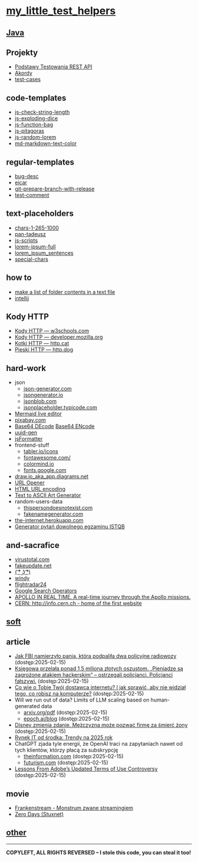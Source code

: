 # [my_little_test_helpers](https://kadote870.github.io/my_little_test_helpers/)

## [Java](content/java.md)

## Projekty
* [Podstawy Testowania REST API](https://kadote870.github.io/podstawytestowaniarestapi/)
* [Akordy](https://kadote870.github.io/my_little_test_helpers/)
* [test-cases](https://kadote870.github.io/test-cases/)

## code-templates

* [js-check-string-length](content/code-templates/js-check-string-length.md)
* [js-exploding-dice](content/code-templates/js-exploding-dice.md)
* [js-function-bag](content/code-templates/js-function-bag.md)
* [js-pitagoras](content/code-templates/js-pitagoras.md)
* [js-random-lorem](content/code-templates/js-random-lorem.md)
* [md-markdown-text-color](content/code-templates/md-markdown-text-color.md)

## regular-templates

* [bug-desc](content/regular-templates/bug-desc.md)
* [eicar](content/regular-templates/eicar.md)
* [git-prepare-branch-with-release](content/regular-templates/git-prepare-branch-with-release.md)
* [test-comment](content/regular-templates/test-comment.md)

## text-placeholders

* [chars-1-265-1000](content/text-placeholders/chars-1-265.md)
* [pan-tadeusz](content/text-placeholders/pan-tadeusz.md)
* [js-scripts](content/text-placeholders/js-scripts.md)
* [lorem-ipsum-full](content/text-placeholders/lorem-ipsum-full.md)
* [lorem_ipsum_sentences](content/text-placeholders/lorem_ipsum_sentences.md)
* [special-chars](content/text-placeholders/special-chars.md)

## how to
* [make a list of folder contents in a text file](content/how-to/folder-content.md)
* [intellij](content/how-to/intellij.md)

## Kody HTTP

* [Kody HTTP — w3schools.com](https://www.w3schools.com/tags/ref_httpmessages.asp)
* [Kody HTTP — developer.mozilla.org](https://developer.mozilla.org/en-US/docs/Web/HTTP/Status)
* [Kotki HTTP — http.cat](https://http.cat/)
* [Pieski HTTP — http.dog](https://http.dog/)

## hard-work

* json
    * [json-generator.com](https://json-generator.com/)
    * [jsongenerator.io](https://www.jsongenerator.io/)
    * [jsonblob.com](https://jsonblob.com/)
    * [jsonplaceholder.typicode.com](https://jsonplaceholder.typicode.com/)
* [Mermaid live editor](https://mermaid.live/edit)
* [pixabay.com](https://pixabay.com/)
* [Base64 DEcode](https://www.base64decode.org/) [Base64 ENcode](https://www.base64encode.org/)
* [uuid-gen](https://www.uuidgenerator.net/api/version4/2)
* [jsFormatter](https://beautifier.io/)
* frontend-stuff
    * [tabler.io/icons](https://tabler.io/icons)
    * [fontawesome.com/](https://fontawesome.com/)
    * [colormind.io](http://colormind.io/)
    * [fonts.google.com](https://fonts.google.com/)
* [draw.io_aka_app.diagrams.net](https://app.diagrams.net/)
* [URL Opener](https://www.10bestseo.com/url-opener/)
* [HTML URL encoding](https://www.w3schools.com/html/html_urlencode.asp)
* [Text to ASCII Art Generator](https://patorjk.com/software/taag/#p=display&f=Graffiti&t=Type%20Something%20)
* random-users-data
    * [thispersondoesnotexist.com](https://thispersondoesnotexist.com/)
    * [fakenamegenerator.com](https://www.fakenamegenerator.com/)
* [the-internet.herokuapp.com](https://the-internet.herokuapp.com/)
* [Generator pytań dowolnego egzaminu ISTQB](https://testerzy.pl/baza-wiedzy/artykuly/generator-pytan-dowolnego-egzaminu-istqb)

## and-sacrafice

* [virustotal.com](https://www.virustotal.com/gui/home/upload)
* [fakeupdate.net](https://fakeupdate.net/)
* [( ͡° ͜ʖ ͡°)](https://piliapp.com/emoticon/lenny-face/)
* [windy](https://www.windy.com/pl/-Radar-pogodowy-radar?radar,50.155,22.206,9)
* [flightradar24](https://www.flightradar24.com/49.90,21.34/9)
* [Google Search Operators](https://moz.com/learn/seo/search-operators)
* [APOLLO IN REAL TIME. A real-time journey through the Apollo missions.](https://apolloinrealtime.org/)
* [CERN: http://info.cern.ch - home of the first website](https://info.cern.ch/)

## [soft](content/soft.md)

## article

* [Jak FBI namierzyło panią, która podpaliła dwa policyjne radiowozy](https://zaufanatrzeciastrona.pl/post/jak-fbi-namierzylo-pania-ktora-podpalila-dwa-policyjne-radiowozy/) (dostęp:2025-02-15)
* [Księgowa przelała ponad 1,5 miliona złotych oszustom. „Pieniądze są zagrożone atakiem hackerskim” – ostrzegali policjanci. Policjanci fałszywi.](https://sekurak.pl/ksiegowa-przelala-ponad-15-miliona-zlotych-oszustom-pieniadze-sa-zagrozone-atakiem-hackerskim-ostrzegali-policjanci-policjanci-falszywi) (dostęp:2025-02-15)
* [Co wie o Tobie Twój dostawca internetu? I jak sprawić, aby nie widział tego, co robisz na komputerze?](https://niebezpiecznik.pl/post/co-wie-o-tobie-twoj-dostawca-internetu-i-jak-sprawic-aby-nie-widzial-tego-co-robisz-na-komputerze/) (dostęp:2025-02-15)
* Will we run out of data? Limits of LLM scaling based on human-generated data
    * [arxiv.org/pdf](https://arxiv.org/pdf/2211.04325) (dostęp:2025-02-15)
    * [epoch.ai/blog](https://epoch.ai/blog/will-we-run-out-of-data-limits-of-llm-scaling-based-on-human-generated-data) (dostęp:2025-02-15)
* [Disney zmienia zdanie. Mężczyzna może pozwać firmę za śmierć żony](https://angora24.pl/swiat/disney-zmienia-zdanie-mezczyzna-moze-pozwac-firme-za-smierc-zony) (dostęp:2025-02-15)
* [Rynek IT od środka: Trendy na 2025 rok](content/articles/report-2025.md)
* ChatGPT zjada tyle energii, że OpenAI traci na zapytaniach nawet od tych klientów, którzy płacą za subskrypcję
    * [theinformation.com](https://www.theinformation.com/articles/openai-coo-says-chatgpt-passed-11-million-paying-subscribers) (dostęp:2025-02-15)
    * [futurism.com](https://futurism.com/the-byte/openai-o3-cost-per-query) (dostęp:2025-02-15)
* [Lessons From Adobe’s Updated Terms of Use Controversy](https://www.trustlab.com/post/lessons-from-adobes-updated-terms-of-use-controversy) (dostęp:2025-02-15)

## movie

* [Frankenstream - Monstrum zwane streamingiem](content/movie/frankenstream.md)
* [Zero Days (Stuxnet)](https://www.youtube.com/watch?v=uNQlTr3_CSE)

## [other](content/other.md)

---
**COPYLEFT, ALL RIGHTS REVERSED – I stole this code, you can steal it too!**